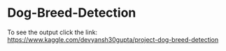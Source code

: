 # Dog-Breed-Detection

To see the output click the link:
https://www.kaggle.com/devyansh30gupta/project-dog-breed-detection
